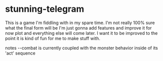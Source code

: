 # stunning-telegram
This is a game I'm fiddling with in my spare time.
I'm not really 100% sure what the final form will be
I'm just gonna add features and improve it for now
plot and everything else will come later. I want it
to be improved to the point it is kind of fun for me to make stuff with.

notes
--combat is currently coupled with the monster behavior
inside of its 'act' sequence
